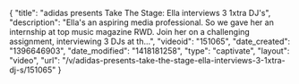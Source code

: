 {
    "title": "adidas presents Take The Stage: Ella interviews 3 1xtra DJ's",
    "description": "Ella's an aspiring media professional. So we gave her an internship at top music magazine RWD. Join her on a challenging assignment, interviewing 3 DJs at th...",
    "videoid": "151065",
    "date_created": "1396646903",
    "date_modified": "1418181258",
    "type": "captivate",
    "layout": "video",
    "url": "\/v\/adidas-presents-take-the-stage-ella-interviews-3-1xtra-dj-s\/151065"
}